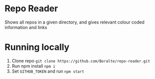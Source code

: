 # Repo Reader

Shows all repos in a given directory, and gives relevant colour coded information and links
# Running locally

1. Clone repo `git clone https://github.com/Boralte/repo-reader.git`
2. Run npm install `npm i`
3. Set `GITHUB_TOKEN` and run `npm start` 